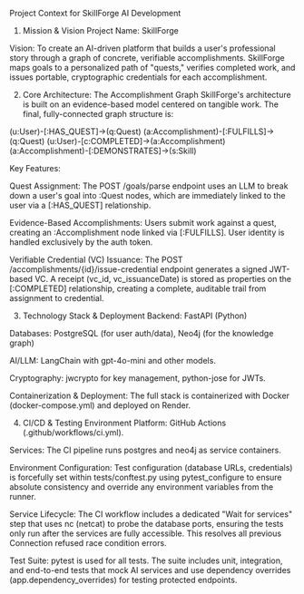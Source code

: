 Project Context for SkillForge AI Development
1. Mission & Vision
Project Name: SkillForge

Vision: To create an AI-driven platform that builds a user's professional story through a graph of concrete, verifiable accomplishments. SkillForge maps goals to a personalized path of "quests," verifies completed work, and issues portable, cryptographic credentials for each accomplishment.

2. Core Architecture: The Accomplishment Graph
SkillForge's architecture is built on an evidence-based model centered on tangible work. The final, fully-connected graph structure is:

(u:User)-[:HAS_QUEST]->(q:Quest)
(a:Accomplishment)-[:FULFILLS]->(q:Quest)
(u:User)-[c:COMPLETED]->(a:Accomplishment)
(a:Accomplishment)-[:DEMONSTRATES]->(s:Skill)

Key Features:

Quest Assignment: The POST /goals/parse endpoint uses an LLM to break down a user's goal into :Quest nodes, which are immediately linked to the user via a [:HAS_QUEST] relationship.

Evidence-Based Accomplishments: Users submit work against a quest, creating an :Accomplishment node linked via [:FULFILLS]. User identity is handled exclusively by the auth token.

Verifiable Credential (VC) Issuance: The POST /accomplishments/{id}/issue-credential endpoint generates a signed JWT-based VC. A receipt (vc_id, vc_issuanceDate) is stored as properties on the [:COMPLETED] relationship, creating a complete, auditable trail from assignment to credential.

3. Technology Stack & Deployment
Backend: FastAPI (Python)

Databases: PostgreSQL (for user auth/data), Neo4j (for the knowledge graph)

AI/LLM: LangChain with gpt-4o-mini and other models.

Cryptography: jwcrypto for key management, python-jose for JWTs.

Containerization & Deployment: The full stack is containerized with Docker (docker-compose.yml) and deployed on Render.

4. CI/CD & Testing Environment
Platform: GitHub Actions (.github/workflows/ci.yml).

Services: The CI pipeline runs postgres and neo4j as service containers.

Environment Configuration: Test configuration (database URLs, credentials) is forcefully set within tests/conftest.py using pytest_configure to ensure absolute consistency and override any environment variables from the runner.

Service Lifecycle: The CI workflow includes a dedicated "Wait for services" step that uses nc (netcat) to probe the database ports, ensuring the tests only run after the services are fully accessible. This resolves all previous Connection refused race condition errors.

Test Suite: pytest is used for all tests. The suite includes unit, integration, and end-to-end tests that mock AI services and use dependency overrides (app.dependency_overrides) for testing protected endpoints.